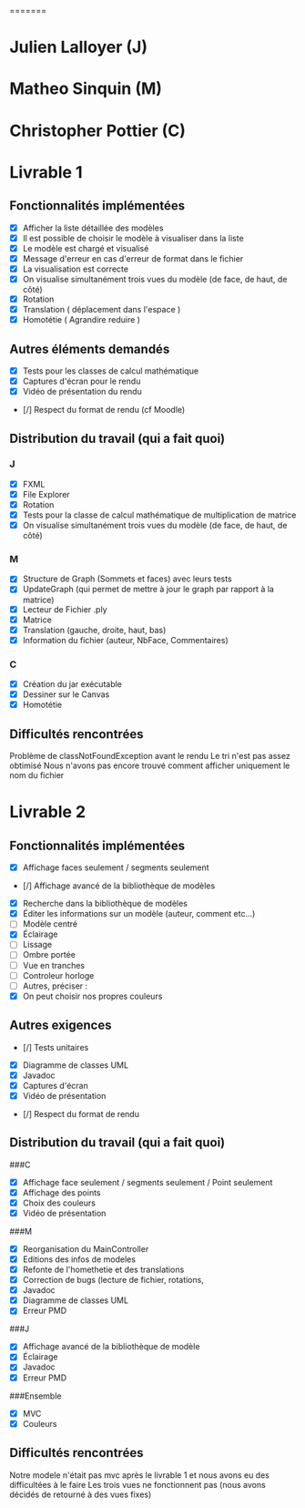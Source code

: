 =======
# Julien Lalloyer (J)
# Matheo Sinquin (M)
# Christopher Pottier (C)

# Livrable 1

## Fonctionnalités implémentées

- [X] Afficher la liste détaillée des modèles
- [X] Il est possible de choisir le modèle à visualiser dans la liste
- [X] Le modèle est chargé et visualisé
- [X] Message d'erreur en cas d'erreur de format dans le fichier
- [X] La visualisation est correcte
- [X] On visualise simultanément trois vues du modèle (de face, de haut, de côté)
- [X] Rotation
- [X] Translation ( déplacement dans l'espace )
- [X] Homotétie ( Agrandire reduire )

## Autres éléments demandés

- [X] Tests pour les classes de calcul mathématique
- [X] Captures d'écran pour le rendu
- [X] Vidéo de présentation du rendu
- [/] Respect du format de rendu (cf Moodle)

## Distribution du travail (qui a fait quoi)

### J

- [X] FXML
- [X] File Explorer
- [X] Rotation
- [X] Tests pour la classe de calcul mathématique de multiplication de matrice
- [X] On visualise simultanément trois vues du modèle (de face, de haut, de côté)

### M

- [X] Structure de Graph (Sommets et faces) avec leurs tests 
- [X] UpdateGraph (qui permet de mettre à jour le graph par rapport à la matrice)
- [X] Lecteur de Fichier .ply
- [X] Matrice
- [X] Translation (gauche, droite, haut, bas)
- [X] Information du fichier (auteur, NbFace, Commentaires)

### C
 
- [X] Création du jar exécutable 
- [X] Dessiner sur le Canvas
- [X] Homotétie

## Difficultés rencontrées
Problème de classNotFoundException avant le rendu
Le tri n'est pas assez obtimisé 
Nous n'avons pas encore trouvé comment afficher uniquement le nom du fichier 

# Livrable 2

## Fonctionnalités implémentées


- [X] Affichage faces seulement / segments seulement
- [/] Affichage avancé de la bibliothèque de modèles
- [X] Recherche dans la bibliothèque de modèles
- [X] Éditer les informations sur un modèle (auteur, comment etc...)
- [ ] Modèle centré
- [X] Éclairage
- [ ] Lissage
- [ ] Ombre portée
- [ ] Vue en tranches
- [ ] Controleur horloge
- [ ] Autres, préciser :
- [X] On peut choisir nos propres couleurs 

## Autres exigences

- [/] Tests unitaires
- [X] Diagramme de classes UML
- [X] Javadoc
- [X] Captures d'écran
- [X] Vidéo de présentation
- [/] Respect du format de rendu

## Distribution du travail (qui a fait quoi)

###C
- [X] Affichage face seulement / segments seulement / Point seulement
- [X] Affichage des points
- [X] Choix des couleurs
- [X] Vidéo de présentation
 
###M
- [X] Reorganisation du MainController 
- [X] Editions des infos de modeles
- [X] Refonte de l'homethetie et des translations
- [X] Correction de bugs (lecture de fichier, rotations, 
- [X] Javadoc
- [X] Diagramme de classes UML
- [X] Erreur PMD

###J
- [X] Affichage avancé de la bibliothèque de modèle 
- [X] Éclairage
- [X] Javadoc
- [X] Erreur PMD

###Ensemble
-[X] MVC
-[X] Couleurs 

## Difficultés rencontrées

Notre modele n'était pas mvc après le livrable 1 et nous avons eu des difficultées à le faire
Les trois vues ne fonctionnent pas (nous avons décidés de retourné à des vues fixes)



